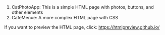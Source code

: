 1. CatPhotoApp: This is a simple HTML page with photos, buttons, and other elements
2. CafeMenue: A more complex HTML page with CSS

If you want to preview the HTML page, click: https://htmlpreview.github.io/
